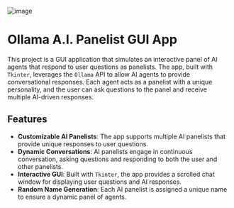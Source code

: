 ![image](https://cdn.discordapp.com/attachments/931674944063029259/1293680760485580880/image.png?ex=67084198&is=6706f018&hm=9588dc2ed62ec3e11280a17a8a99bafb30bc391ef6bec2c4470a7b6ae5cc36c7&)

# Ollama A.I. Panelist GUI App

This project is a GUI application that simulates an interactive panel of AI agents that respond to user questions as panelists. The app, built with `Tkinter`, leverages the `Ollama` API to allow AI agents to provide conversational responses. Each agent acts as a panelist with a unique personality, and the user can ask questions to the panel and receive multiple AI-driven responses.

## Features

- **Customizable AI Panelists**: The app supports multiple AI panelists that provide unique responses to user questions.
- **Dynamic Conversations**: AI panelists engage in continuous conversation, asking questions and responding to both the user and other panelists.
- **Interactive GUI**: Built with `Tkinter`, the app provides a scrolled chat window for displaying user questions and AI responses.
- **Random Name Generation**: Each AI panelist is assigned a unique name to ensure a dynamic panel of agents.

